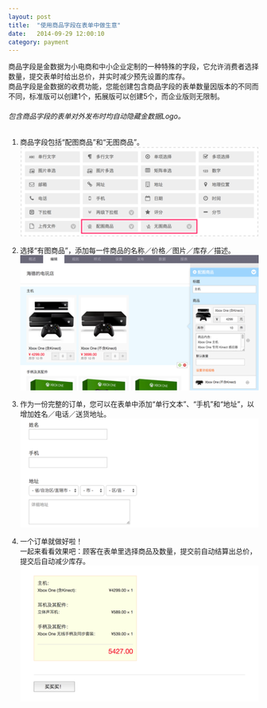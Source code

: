 ```yaml
---
layout: post
title:  "使用商品字段在表单中做生意"
date:   2014-09-29 12:00:10
category: payment
---
```


商品字段是金数据为小电商和中小企业定制的一种特殊的字段，它允许消费者选择数量，提交表单时给出总价，并实时减少预先设置的库存。  
商品字段是金数据的收费功能，您能创建包含商品字段的表单数量因版本的不同而不同，标准版可以创建1个，拓展版可以创建5个，而企业版则无限制。

###### 包含商品字段的表单对外发布时均自动隐藏金数据Logo。

1. 商品字段包括“配图商品”和“无图商品”。
	![](/images/goods-field-add-field.png)

2. 选择“有图商品”，添加每一件商品的名称／价格／图片／库存／描述。
	![](/images/goods-field-edit-field.png)

3. 作为一份完整的订单，您可以在表单中添加“单行文本”、“手机”和“地址”，以增加姓名／电话／送货地址。
	![](/images/goods-field-address-info.png)

4. 一个订单就做好啦！  
一起来看看效果吧：顾客在表单里选择商品及数量，提交前自动结算出总价，提交后自动减少库存。
	![](/images/goods-field-total-price.png)
